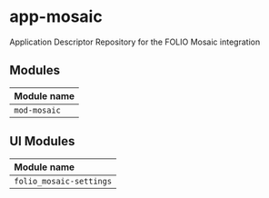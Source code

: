 # app-mosaic
Application Descriptor Repository for the FOLIO Mosaic integration

## Modules

| Module name  |
|:-------------|
| `mod-mosaic` |

## UI Modules

| Module name             |
|:------------------------|
| `folio_mosaic-settings` |